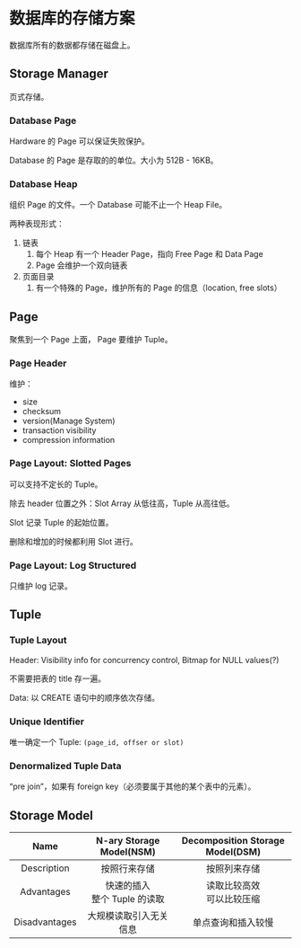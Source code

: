 # 数据库的存储方案

数据库所有的数据都存储在磁盘上。

## Storage Manager

页式存储。

### Database Page

Hardware 的 Page 可以保证失败保护。

Database 的 Page 是存取的的单位。大小为 512B - 16KB。

### Database Heap

组织 Page 的文件。一个 Database 可能不止一个 Heap File。

两种表现形式：

1. 链表
   1. 每个 Heap 有一个 Header Page，指向 Free Page 和 Data Page
   2. Page 会维护一个双向链表
2. 页面目录
   1. 有一个特殊的 Page，维护所有的 Page 的信息（location, free slots）

## Page

聚焦到一个 Page 上面， Page 要维护 Tuple。

### Page Header

维护：

+ size
+ checksum
+ version(Manage System)
+ transaction visibility
+ compression information

### Page Layout: Slotted Pages

可以支持不定长的 Tuple。

除去 header 位置之外：Slot Array 从低往高，Tuple 从高往低。

Slot 记录 Tuple 的起始位置。

删除和增加的时候都利用 Slot 进行。

### Page Layout: Log Structured

只维护 log 记录。

## Tuple

### Tuple Layout

Header: Visibility info for concurrency control, Bitmap for NULL values(?)

不需要把表的 title 存一遍。

Data: 以 CREATE 语句中的顺序依次存储。

### Unique Identifier

唯一确定一个 Tuple: `(page_id, offser or slot)`

### Denormalized Tuple Data

“pre join”，如果有 foreign key（必须要属于其他的某个表中的元素）。

## Storage Model

|     Name     |     N-ary Storage Model(NSM)     | Decomposition Storage Model(DSM) |
| :-----------: | :-------------------------------: | :------------------------------: |
|  Description  |           按照行来存储           |           按照列来存储           |
|  Advantages  | 快速的插入<br />整个 Tuple 的读取 |  读取比较高效<br />可以比较压缩  |
| Disadvantages |      大规模读取引入无关信息      |        单点查询和插入较慢        |
